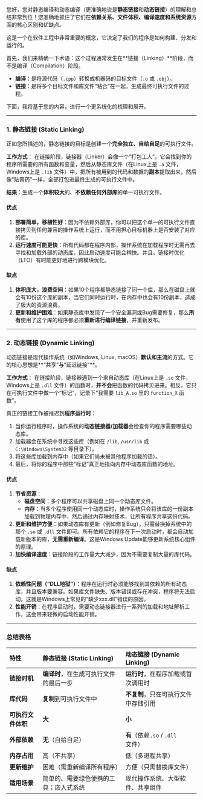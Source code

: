 您好，您对静态编译和动态编译（更准确地说是**静态链接**和**动态链接**）的理解和总结非常到位！您准确地抓住了它们在**依赖关系、文件体积、编译速度和系统资源**方面的核心区别和优缺点。

这是一个在软件工程中非常重要的概念，它决定了我们的程序是如何构建、分发和运行的。

首先，我们来精确一下术语：这个过程通常发生在**链接（Linking）**阶段，而不是编译（Compilation）阶段。
* **编译**：是将源代码（`.cpp`）转换成机器码的目标文件（`.o` 或 `.obj`）。
* **链接**：是将多个目标文件和库文件“粘合”在一起，生成最终可执行文件的过程。

下面，我将基于您的内容，进行一个更系统化的梳理和展开。

---

### 1. 静态链接 (Static Linking)

正如您所描述的，静态链接的目标是创建一个**完全独立、自给自足**的可执行文件。

**工作方式**：
在链接阶段，链接器（Linker）会像一个“打包工人”。它会找到你的程序所需要的所有函数和变量，然后从静态库文件（在Linux上是 `.a` 文件，Windows上是 `.lib` 文件）中，把所有被用到的代码和数据的**副本**提取出来，然后像“贴膏药”一样，全部打包进最终生成的可执行文件中。

**结果**：生成一个**体积较大**的、**不依赖任何外部库**的单一可执行文件。

#### 优点

1.  **部署简单，移植性好**：因为不依赖外部库，你可以把这个单一的可执行文件直接拷贝到任何兼容的操作系统上运行，而不用担心目标机器上是否安装了对应的库。
2.  **运行速度可能更快**：所有代码都在程序内部，操作系统在加载程序时无需再去寻找和加载外部的动态库，因此启动速度可能会稍快。并且，链接时优化（LTO）有时能更好地进行跨模块优化。

#### 缺点

1.  **体积庞大，浪费空间**：如果10个程序都静态链接了同一个库，那么在磁盘上就会有10份这个库的副本，当它们同时运行时，在内存中也会有10份副本，造成了极大的资源浪费。
2.  **更新和维护困难**：如果静态库中发现了一个安全漏洞或Bug需要修复，那么**所有**使用了这个库的程序都必须**重新进行编译链接**，并重新发布。

---

### 2. 动态链接 (Dynamic Linking)

动态链接是现代操作系统（如Windows, Linux, macOS）**默认和主流**的方式。它的核心思想是**“共享”**与**“延迟链接”**。

**工作方式**：
在链接阶段，链接器遇到一个来自动态库（在Linux上是 `.so` 文件，Windows上是 `.dll` 文件）的函数时，**并不会**把函数的代码拷贝进来。相反，它只在可执行文件中做一个“标记”，记录下“我需要 `lib_A.so` 里的 `function_X` 函数”。

真正的链接工作被推迟到**程序运行时**：
1.  当你运行程序时，操作系统的**动态链接器/加载器**会检查你的程序需要哪些动态库。
2.  加载器会在系统中寻找这些库（例如在 `/lib`, `/usr/lib` 或 `C:\Windows\System32` 等目录下）。
3.  将这些库加载到内存中（如果它们尚未被其他程序加载的话）。
4.  最后，将你的程序中那些“标记”真正地指向内存中动态库函数的地址。

#### 优点

1.  **节省资源**：
    * **磁盘空间**：多个程序可以共享磁盘上同一个动态库文件。
    * **内存**：当多个程序使用同一个动态库时，操作系统只会将该库的一份副本加载到物理内存中，然后通过内存映射技术，让所有程序共享这份代码。
2.  **更新和维护方便**：如果动态库有更新（例如修复Bug），只需替换掉系统中的那个 `.so` 或 `.dll` 文件即可。所有依赖它的程序在下一次启动时，都会自动加载新版本的库，**无需重新编译**。这是Windows Update能够更新系统核心组件的原理。
3.  **加快编译速度**：链接阶段的工作量大大减少，因为不需要复制大量的库代码。

#### 缺点

1.  **依赖性问题（“DLL地狱”）**：程序在运行时必须能够找到其依赖的所有动态库，并且版本要兼容。如果库文件缺失、版本错误或存在冲突，程序将无法启动。这就是Windows上常见的“缺少xxx.dll”错误的原因。
2.  **性能开销**：在程序启动时，需要动态链接器进行一系列的加载和地址解析工作，这会带来轻微的启动性能开销。

---

### 总结表格

| 特性 | 静态链接 (Static Linking) | 动态链接 (Dynamic Linking) |
| :--- | :--- | :--- |
| **链接时机** | **编译时**，在生成可执行文件的最后一步 | **运行时**，在程序加载或首次调用时 |
| **库代码** | **复制**到可执行文件中 | **不复制**，只在可执行文件中存储引用 |
| **可执行文件体积** | **大** | **小** |
| **外部依赖** | **无**（自给自足） | **有**（依赖`.so` / `.dll`文件） |
| **内存占用** | 高（不共享） | 低（多进程共享） |
| **更新维护** | 困难（需重新编译所有程序） | 方便（只需替换库文件） |
| **适用场景** | 简单的、需要绿色便携的工具；嵌入式系统 | 现代操作系统、大型软件、共享组件 |